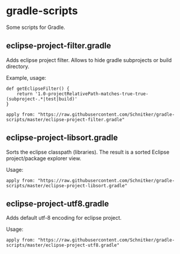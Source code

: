# gradle-scripts
Some scripts for Gradle.

## eclipse-project-filter.gradle

Adds eclipse project filter. Allows to hide gradle subprojects or build directory.

Example, usage:

	def getEclipseFilter() {
		return '1.0-projectRelativePath-matches-true-true-(subproject-.*|test|build)'
	}
	
	apply from: "https://raw.githubusercontent.com/Schnitker/gradle-scripts/master/eclipse-project-filter.gradle"
	

## eclipse-project-libsort.gradle

Sorts the eclipse classpath (libraries). The result is a sorted Eclipse project/package explorer view.

Usage:

	apply from: "https://raw.githubusercontent.com/Schnitker/gradle-scripts/master/eclipse-project-libsort.gradle"

## eclipse-project-utf8.gradle

Adds default utf-8 encoding for eclipse project.

Usage:

	apply from: "https://raw.githubusercontent.com/Schnitker/gradle-scripts/master/eclipse-project-utf8.gradle"

